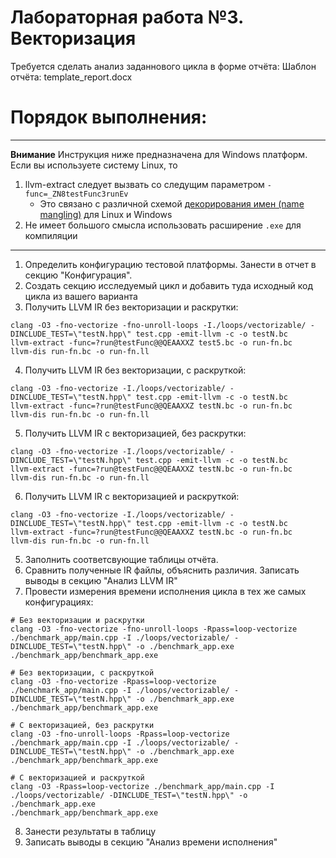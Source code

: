 # Лабораторная работа №3. Векторизация

Требуется сделать анализ заданнового цикла в форме отчёта:
Шаблон отчёта: template_report.docx

# Порядок выполнения:
---
**Внимание**
Инструкция ниже предназначена для Windows платформ.
Если вы используете систему Linux, то
1. llvm-extract следует вызвать со следущим параметром `-func=_ZN8testFunc3runEv`
   * Это связано с различной схемой [декорирования имен (name mangling)](https://en.wikipedia.org/wiki/Name_mangling#:~:text=In%20compiler%20construction%2C%20name%20mangling,in%20many%20modern%20programming%20languages.) для Linux и Windows
2. Не имеет большого смысла использовать расширение `.exe` для компиляции
---

1. Определить конфигурацию тестовой платформы. Занести в отчет в секцию "Конфигурация".
2. Создать секцию исследуемый цикл и добавить туда исходный код цикла из вашего варианта
3. Получить LLVM IR без векторизации и раскрутки:
```
clang -O3 -fno-vectorize -fno-unroll-loops -I./loops/vectorizable/ -DINCLUDE_TEST=\"testN.hpp\" test.cpp -emit-llvm -c -o testN.bc
llvm-extract -func=?run@testFunc@@QEAAXXZ test5.bc -o run-fn.bc
llvm-dis run-fn.bc -o run-fn.ll
```
4. Получить LLVM IR без векторизации, с раскруткой:
```
clang -O3 -fno-vectorize -I./loops/vectorizable/ -DINCLUDE_TEST=\"testN.hpp\" test.cpp -emit-llvm -c -o testN.bc
llvm-extract -func=?run@testFunc@@QEAAXXZ testN.bc -o run-fn.bc
llvm-dis run-fn.bc -o run-fn.ll
```
5. Получить LLVM IR с векторизацией, без раскрутки:
```
clang -O3 -fno-vectorize -I./loops/vectorizable/ -DINCLUDE_TEST=\"testN.hpp\" test.cpp -emit-llvm -c -o testN.bc
llvm-extract -func=?run@testFunc@@QEAAXXZ testN.bc -o run-fn.bc
llvm-dis run-fn.bc -o run-fn.ll
```
6. Получить LLVM IR с векторизацией и раскруткой:
```
clang -O3 -fno-vectorize -I./loops/vectorizable/ -DINCLUDE_TEST=\"testN.hpp\" test.cpp -emit-llvm -c -o testN.bc
llvm-extract -func=?run@testFunc@@QEAAXXZ testN.bc -o run-fn.bc
llvm-dis run-fn.bc -o run-fn.ll
```
5. Заполнить соответсвующие таблицы отчёта.
6. Сравнить полученные IR файлы, объяснить различия. Записать выводы в секцию "Анализ LLVM IR"
7. Провести измерения времени исполнения цикла в тех же самых конфигурациях:
```
# Без векторизации и раскрутки
clang -O3 -fno-vectorize -fno-unroll-loops -Rpass=loop-vectorize ./benchmark_app/main.cpp -I ./loops/vectorizable/ -DINCLUDE_TEST=\"testN.hpp\" -o ./benchmark_app.exe
./benchmark_app/benchmark_app.exe

# Без векторизации, с раскруткой
clang -O3 -fno-vectorize -Rpass=loop-vectorize ./benchmark_app/main.cpp -I ./loops/vectorizable/ -DINCLUDE_TEST=\"testN.hpp\" -o ./benchmark_app.exe
./benchmark_app/benchmark_app.exe

# С векторизацией, без раскрутки
clang -O3 -fno-unroll-loops -Rpass=loop-vectorize ./benchmark_app/main.cpp -I ./loops/vectorizable/ -DINCLUDE_TEST=\"testN.hpp\" -o ./benchmark_app.exe
./benchmark_app/benchmark_app.exe

# С векторизацией и раскруткой
clang -O3 -Rpass=loop-vectorize ./benchmark_app/main.cpp -I ./loops/vectorizable/ -DINCLUDE_TEST=\"testN.hpp\" -o ./benchmark_app.exe
./benchmark_app/benchmark_app.exe
```
8. Занести результаты в таблицу
9. Записать выводы в секцию "Анализ времени исполнения"
